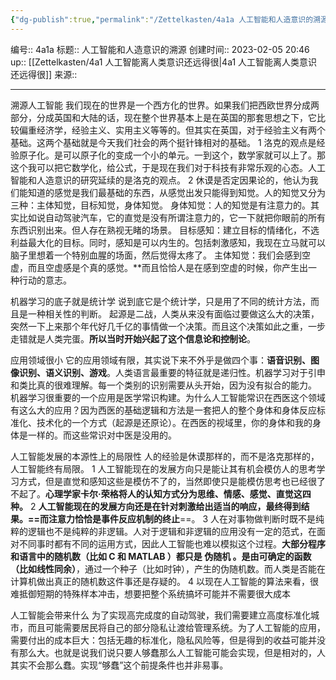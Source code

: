 ```yaml
---
{"dg-publish":true,"permalink":"/Zettelkasten/4a1a 人工智能和人造意识的溯源/","dgPassFrontmatter":true}
---
```


编号:: 4a1a
标题:: 人工智能和人造意识的溯源
创建时间:: 2023-02-05 20:46
up:: [[Zettelkasten/4a1 人工智能离人类意识还远得很\|4a1 人工智能离人类意识还远得很]]
来源:: 

---
溯源人工智能
我们现在的世界是一个西方化的世界。如果我们把西欧世界分成两部分，分成英国和大陆的话，现在整个世界基本上是在英国的那套思想之下，它比较偏重经济学，经验主义、实用主义等等的。但其实在英国，对于经验主义有两个基础。这两个基础就是今天我们社会的两个挺针锋相对的基础。
1 洛克的观点是经验原子化。是可以原子化的变成一个小的单元。一到这个，数学家就可以上了。那这个我可以把它数学化，给公式，于是现在我们对于科技有非常乐观的心态。人工智能和人造意识的研究延续的是洛克的观点。
2 休谟是否定因果论的，他认为我们能知道的感觉是我们最基础的东西，从感觉出发只能得到知觉。人的知觉又分为三种：主体知觉，目标知觉，身体知觉。
身体知觉：人的知觉是有注意力的。其实比如说自动驾驶汽车，它的直觉是没有所谓注意力的，它一下就把你眼前的所有东西识别出来。但人存在熟视无睹的场景。
目标感知：建立目标的情绪化，不选利益最大化的目标。同时，感知是可以内生的。包括刺激感知，我现在立马就可以脑子里想着一个特别血腥的场面，然后觉得太疼了。
主体知觉：我们会感到空虚，而且空虚感是个真的感觉。**而且恰恰人是在感到空虚的时候，你产生出一种行动的意志。

机器学习的底子就是统计学
说到底它是个统计学，只是用了不同的统计方法，而且是一种相关性的判断。
起源是二战，人类从来没有面临过要做这么大的决策，突然一下上来那个年代好几千亿的事情做一个决策。而且这个决策如此之重，一步走错就是人类完蛋。**所以当时开始兴起了这个信息论和控制论**。

应用领域很小
它的应用领域有限，其实说下来不外乎是做四个事：**语音识别、图像识别、语义识别、游戏**。人类语言最重要的特征就是递归性。机器学习对于引申和类比真的很难理解。每一个类别的识别需要从头开始，因为没有拟合的能力。
机器学习很重要的一个应用是医学常识构建。为什么人工智能常识在西医这个领域有这么大的应用？因为西医的基础逻辑和方法是一套把人的整个身体和身体反应标准化、技术化的一个方式（起源是还原论）。在西医的视域里，你的身体和我的身体是一样的。而这些常识对中医是没用的。

人工智能发展的本源性上的局限性
人的经验是休谟那样的，而不是洛克那样的，人工智能终有局限。
1 人工智能现在的发展方向只是能让其有机会模仿人的思考学习方式，但是直觉和感知这些是模仿不了的，当然即使只是能模仿思考也已经很了不起了。**心理学家卡尔·荣格将人的认知方式分为思维、情感、感觉、直觉这四种。**
2 **人工智能现在的发展方向还是在针对刺激给出适当的响应，最终得到结果。==而注意力恰恰是事件反应机制的终止**==。
3 人在对事物做判断时既不是纯粹的逻辑也不是纯粹的非逻辑。人对于逻辑和非逻辑的应用没有一定的范式，在面对不同事时都有不同的运用方式，因此人工智能也难以模拟这个过程。**大部分程序和语言中的随机数（比如 C 和 MATLAB ）都只是 伪随机 。是由可确定的函数（比如线性同余）**，通过一个种子（比如时钟），产生的伪随机数。而人类是否能在计算机做出真正的随机数这件事还是存疑的。
4 以现在人工智能的算法来看，很难抵御短期的特殊样本冲击，想要把整个系统搞坏可能并不需要很大成本

人工智能会带来什么
为了实现高完成度的自动驾驶，我们需要建立高度标准化城市，而且可能需要居民将自己的部分隐私让渡给管理系统。为了人工智能的应用，需要付出的成本巨大：包括无趣的标准化，隐私风险等，但是得到的收益可能并没有那么大。也就是说我们说只要人够蠢那么人工智能可能会实现，但是相对的，人其实不会那么蠢。实现“够蠢”这个前提条件也并非易事。